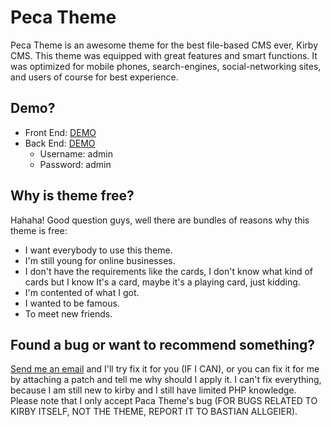 # Peca Theme
Peca Theme is an awesome theme for the best file-based CMS ever, Kirby CMS. This theme  was equipped with great features and smart functions. It was optimized for mobile phones, search-engines, social-networking sites, and users of course for best experience.

## Demo?
- Front End: [DEMO](http://phoenixpeca.zz.vc/)
- Back End: [DEMO](http://phoenixpeca.zz.vc/panel)
  - Username: admin
  - Password: admin

## Why is theme free?
Hahaha! Good question guys, well there are bundles of reasons why this theme is free:
- I want everybody to use this theme.
- I'm still young for online businesses.
- I don't have the requirements like the cards, I don't know what kind of cards but I know It's a card, maybe it's a playing card, just kidding.
- I'm contented of what I got.
- I wanted to be famous.
- To meet new friends.

## Found a bug or want to recommend something?
[Send me an email](http://phoenixpeca.ga/contact) and I'll try fix it for you (IF I CAN), or you can fix it for me by attaching a patch and tell me why should I apply it. I can't fix everything, because I am still new to kirby and I still have limited PHP knowledge. Please note that I only accept Paca Theme's bug (FOR BUGS RELATED TO KIRBY ITSELF, NOT THE THEME, REPORT IT TO BASTIAN ALLGEIER).